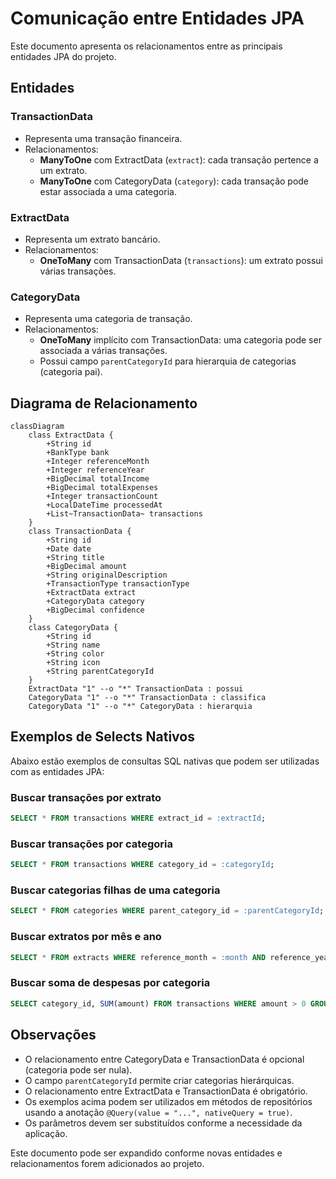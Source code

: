 # Comunicação entre Entidades JPA

Este documento apresenta os relacionamentos entre as principais entidades JPA do projeto.

## Entidades

### TransactionData
- Representa uma transação financeira.
- Relacionamentos:
  - **ManyToOne** com ExtractData (`extract`): cada transação pertence a um extrato.
  - **ManyToOne** com CategoryData (`category`): cada transação pode estar associada a uma categoria.

### ExtractData
- Representa um extrato bancário.
- Relacionamentos:
  - **OneToMany** com TransactionData (`transactions`): um extrato possui várias transações.

### CategoryData
- Representa uma categoria de transação.
- Relacionamentos:
  - **OneToMany** implícito com TransactionData: uma categoria pode ser associada a várias transações.
  - Possui campo `parentCategoryId` para hierarquia de categorias (categoria pai).

## Diagrama de Relacionamento

```mermaid
classDiagram
    class ExtractData {
        +String id
        +BankType bank
        +Integer referenceMonth
        +Integer referenceYear
        +BigDecimal totalIncome
        +BigDecimal totalExpenses
        +Integer transactionCount
        +LocalDateTime processedAt
        +List~TransactionData~ transactions
    }
    class TransactionData {
        +String id
        +Date date
        +String title
        +BigDecimal amount
        +String originalDescription
        +TransactionType transactionType
        +ExtractData extract
        +CategoryData category
        +BigDecimal confidence
    }
    class CategoryData {
        +String id
        +String name
        +String color
        +String icon
        +String parentCategoryId
    }
    ExtractData "1" --o "*" TransactionData : possui
    CategoryData "1" --o "*" TransactionData : classifica
    CategoryData "1" --o "*" CategoryData : hierarquia
```

## Exemplos de Selects Nativos

Abaixo estão exemplos de consultas SQL nativas que podem ser utilizadas com as entidades JPA:

### Buscar transações por extrato
```sql
SELECT * FROM transactions WHERE extract_id = :extractId;
```

### Buscar transações por categoria
```sql
SELECT * FROM transactions WHERE category_id = :categoryId;
```

### Buscar categorias filhas de uma categoria
```sql
SELECT * FROM categories WHERE parent_category_id = :parentCategoryId;
```

### Buscar extratos por mês e ano
```sql
SELECT * FROM extracts WHERE reference_month = :month AND reference_year = :year;
```

### Buscar soma de despesas por categoria
```sql
SELECT category_id, SUM(amount) FROM transactions WHERE amount > 0 GROUP BY category_id;
```

## Observações
- O relacionamento entre CategoryData e TransactionData é opcional (categoria pode ser nula).
- O campo `parentCategoryId` permite criar categorias hierárquicas.
- O relacionamento entre ExtractData e TransactionData é obrigatório.
- Os exemplos acima podem ser utilizados em métodos de repositórios usando a anotação `@Query(value = "...", nativeQuery = true)`.
- Os parâmetros devem ser substituídos conforme a necessidade da aplicação.

Este documento pode ser expandido conforme novas entidades e relacionamentos forem adicionados ao projeto.
